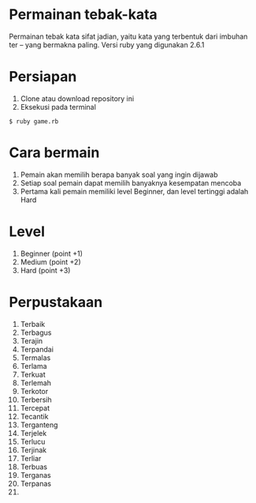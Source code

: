 # Permainan tebak-kata
Permainan tebak kata sifat jadian, yaitu kata yang terbentuk dari imbuhan ter – yang bermakna paling.
Versi ruby yang digunakan 2.6.1

# Persiapan
1. Clone atau download repository ini
2. Eksekusi pada terminal
```ssh
$ ruby game.rb
```

# Cara bermain
1. Pemain akan memilih berapa banyak soal yang ingin dijawab
2. Setiap soal pemain dapat memilih banyaknya kesempatan mencoba
3. Pertama kali pemain memiliki level Beginner, dan level tertinggi adalah Hard

# Level
1. Beginner (point +1)
2. Medium (point +2)
3. Hard (point +3)

# Perpustakaan
1. Terbaik
2. Terbagus
3. Terajin
4. Terpandai
5. Termalas
6. Terlama
7. Terkuat
8. Terlemah
9. Terkotor
10. Terbersih
11. Tercepat
12. Tecantik
13. Terganteng
14. Terjelek
15. Terlucu
16. Terjinak
17. Terliar
18. Terbuas
19. Terganas
20. Terpanas
21. 
